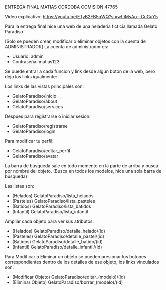 ENTREGA FINAL MATIAS CORDOBA COMISION 47765

Video explicativo: https://youtu.be/ETyB2FB5qWQ?si=wftiMsAo--CuGuY5

Para la entrega final hice una web de una heladeria ficticia llamada Gelato Paradiso

[Solo se pueden crear, modificar o eliminar objetos con la cuenta de ADMINISTRADOR]
La cuenta de administrador es:
- Usuario: admin
- Contraseña: matias123

Se puede entrar a cada funcion y link desde algun botón de la web, pero dejo los links igualmente:

Los links de las vistas principales son:
- GelatoParadiso/inicio
- GelatoParadiso/about
- GelatoParadiso/services

Despues para registrarse o iniciar sesion:
- GelatoParadiso/registrarse
- GelatoParadiso/login

Para modificar tu perfil:
- GelatoParadiso/editar_perfil
- GelatoParadiso/avatar

La barra de búsqueda sale en todo momento en la parte de arriba y busca por nombre del objeto.
(Busca en todos los modelos, hice una sola barra de búsqueda)

Las listas son:
- (Helados) GelatoParadiso/lista_helados
- (Pasteles) GelatoParadiso/lista_pasteles
- (Batidos) GelatoParadiso/lista_batidos
- (Infantil) GelatoParadiso/lista_infantil

Ampliar cada objeto para ver sus atributos:
- (Helados) GelatoParadiso/detalle_helado/(id)
- (Pasteles) GelatoParadiso/detalle_pastel/(id)
- (Batidos) GelatoParadiso/detalle_batido/(id)
- (Infantil) GelatoParadiso/detalle_infantil/(id)

Para Modificar o Eliminar un objeto se pueden presionar los botones correspondientes dentro de los detalles de ese objeto, los links vinculados son:
- (Modificar Objeto) GelatoParadiso/editar_(modelo)/(id)
- (Eliminar Objeto) GelatoParadiso/borrar_(modelo)/(id)
